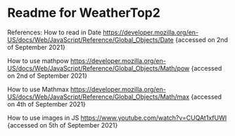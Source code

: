 Readme for WeatherTop2
==============================

References:
How to read in Date
https://developer.mozilla.org/en-US/docs/Web/JavaScript/Reference/Global_Objects/Date
{accessed on 2nd of September 2021}

How to use mathpow
https://developer.mozilla.org/en-US/docs/Web/JavaScript/Reference/Global_Objects/Math/pow
{accessed on 2nd of September 2021}

How to use Mathmax
https://developer.mozilla.org/en-US/docs/Web/JavaScript/Reference/Global_Objects/Math/max
{accessed on 4th of September 2021}

How to use images in JS
https://www.youtube.com/watch?v=CUQAt1xfUWI
{accessed on 5th of September 2021}



